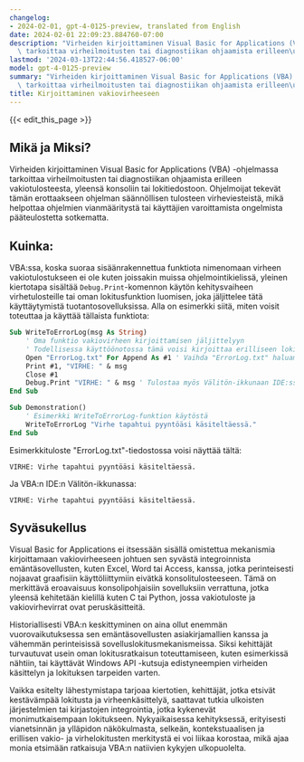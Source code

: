 ```yaml
---
changelog:
- 2024-02-01, gpt-4-0125-preview, translated from English
date: 2024-02-01 22:09:23.884760-07:00
description: "Virheiden kirjoittaminen Visual Basic for Applications (VBA) -ohjelmassa\
  \ tarkoittaa virheilmoitusten tai diagnostiikan ohjaamista erilleen\u2026"
lastmod: '2024-03-13T22:44:56.418527-06:00'
model: gpt-4-0125-preview
summary: "Virheiden kirjoittaminen Visual Basic for Applications (VBA) -ohjelmassa\
  \ tarkoittaa virheilmoitusten tai diagnostiikan ohjaamista erilleen\u2026"
title: Kirjoittaminen vakiovirheeseen
---
```


{{< edit_this_page >}}

## Mikä ja Miksi?

Virheiden kirjoittaminen Visual Basic for Applications (VBA) -ohjelmassa tarkoittaa virheilmoitusten tai diagnostiikan ohjaamista erilleen vakiotulosteesta, yleensä konsoliin tai lokitiedostoon. Ohjelmoijat tekevät tämän erottaakseen ohjelman säännöllisen tulosteen virheviesteistä, mikä helpottaa ohjelmien vianmääritystä tai käyttäjien varoittamista ongelmista pääteulostetta sotkematta.

## Kuinka:

VBA:ssa, koska suoraa sisäänrakennettua funktiota nimenomaan virheen vakiotulostukseen ei ole kuten joissakin muissa ohjelmointikielissä, yleinen kiertotapa sisältää `Debug.Print`-komennon käytön kehitysvaiheen virhetulosteille tai oman lokitusfunktion luomisen, joka jäljittelee tätä käyttäytymistä tuotantosovelluksissa. Alla on esimerkki siitä, miten voisit toteuttaa ja käyttää tällaista funktiota:

```vb
Sub WriteToErrorLog(msg As String)
    ' Oma funktio vakiovirheen kirjoittamisen jäljittelyyn
    ' Todellisessa käyttöönotossa tämä voisi kirjoittaa erilliseen lokitiedostoon tai omistettuun debuggausikkunaan
    Open "ErrorLog.txt" For Append As #1 ' Vaihda "ErrorLog.txt" haluamaksesi lokitiedostopoluksi
    Print #1, "VIRHE: " & msg
    Close #1
    Debug.Print "VIRHE: " & msg ' Tulostaa myös Välitön-ikkunaan IDE:ssä kehittäjän virheenjäljitykseen
End Sub

Sub Demonstration()
    ' Esimerkki WriteToErrorLog-funktion käytöstä
    WriteToErrorLog "Virhe tapahtui pyyntöäsi käsiteltäessä."
End Sub
```

Esimerkkituloste "ErrorLog.txt"-tiedostossa voisi näyttää tältä:
```
VIRHE: Virhe tapahtui pyyntöäsi käsiteltäessä.
```

Ja VBA:n IDE:n Välitön-ikkunassa:
```
VIRHE: Virhe tapahtui pyyntöäsi käsiteltäessä.
```

## Syväsukellus

Visual Basic for Applications ei itsessään sisällä omistettua mekanismia kirjoittamaan vakiovirheeseen johtuen sen syvästä integroinnista emäntäsovellusten, kuten Excel, Word tai Access, kanssa, jotka perinteisesti nojaavat graafisiin käyttöliittymiin eivätkä konsolitulosteeseen. Tämä on merkittävä eroavaisuus konsolipohjaisiin sovelluksiin verrattuna, jotka yleensä kehitetään kielillä kuten C tai Python, jossa vakiotuloste ja vakiovirhevirrat ovat peruskäsitteitä.

Historiallisesti VBA:n keskittyminen on aina ollut enemmän vuorovaikutuksessa sen emäntäsovellusten asiakirjamallien kanssa ja vähemmän perinteisissä sovelluslokitusmekanismeissa. Siksi kehittäjät turvautuvat usein oman lokitusratkaisun toteuttamiseen, kuten esimerkissä nähtiin, tai käyttävät Windows API -kutsuja edistyneempien virheiden käsittelyn ja lokituksen tarpeiden varten.

Vaikka esitelty lähestymistapa tarjoaa kiertotien, kehittäjät, jotka etsivät kestävämpää lokitusta ja virheenkäsittelyä, saattavat tutkia ulkoisten järjestelmien tai kirjastojen integrointia, jotka kykenevät monimutkaisempaan lokitukseen. Nykyaikaisessa kehityksessä, erityisesti vianetsinnän ja ylläpidon näkökulmasta, selkeän, kontekstuaalisen ja erillisen vakio- ja virhelokitusten merkitystä ei voi liikaa korostaa, mikä ajaa monia etsimään ratkaisuja VBA:n natiivien kykyjen ulkopuolelta.
